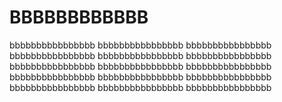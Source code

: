 # BBBBBBBBBBBB

bbbbbbbbbbbbbbbb bbbbbbbbbbbbbbbb bbbbbbbbbbbbbbbb
bbbbbbbbbbbbbbbb bbbbbbbbbbbbbbbb bbbbbbbbbbbbbbbb
bbbbbbbbbbbbbbbb bbbbbbbbbbbbbbbb bbbbbbbbbbbbbbbb
bbbbbbbbbbbbbbbb bbbbbbbbbbbbbbbb bbbbbbbbbbbbbbbb
bbbbbbbbbbbbbbbb bbbbbbbbbbbbbbbb bbbbbbbbbbbbbbbb
